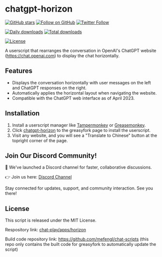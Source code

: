 # chatgpt-horizon

[![GitHub stars](https://img.shields.io/github/stars/mefengl/chat-play?style=social)](https://github.com/mefengl/chat-play)
[![Follow on GitHub](https://img.shields.io/github/followers/mefengl?label=Follow%20%40mefengl&style=social)](https://github.com/mefengl)
[![Twitter Follow](https://img.shields.io/twitter/follow/mefengl?style=social)](https://twitter.com/mefengl)

[![Daily downloads](https://img.shields.io/greasyfork/dd/464285)](https://greasyfork.org/zh-CN/scripts/464285-chatgpt-horizon/stats)
[![Total downloads](https://img.shields.io/greasyfork/dt/464285)](https://greasyfork.org/zh-CN/scripts/464285-chatgpt-horizon/stats)

[![License](https://img.shields.io/greasyfork/l/464285?color=&label=License)](https://opensource.org/licenses/MIT)

A userscript that rearranges the conversation in OpenAI's ChatGPT website (https://chat.openai.com) to display the chat horizontally.

## Features

- Displays the conversation horizontally with user messages on the left and ChatGPT responses on the right.
- Automatically applies the horizontal layout when navigating the website.
- Compatible with the ChatGPT web interface as of April 2023.

## Installation

1. Install a userscript manager like [Tampermonkey](https://www.tampermonkey.net/) or [Greasemonkey](https://www.greasespot.net/).
2. Click [chatgpt-horizon](https://greasyfork.org/scripts/464285) to the greasyfork page to install the userscript.
3. Visit any website, and you will see a "Translate to Chinese" button at the topright corner of the page.

## Join Our Discord Community!

🚀 We've launched a Discord channel for faster, collaborative discussions.

👉 Join us here: [Discord Channel](https://discord.gg/pwTKpnc2sF)

Stay connected for updates, support, and community interaction. See you there!

## License

This script is released under the MIT License.

Respository link: [chat-play/apps/horizon](https://github.com/mefengl/chat-play)

Build code repository link: https://github.com/mefengl/chat-scripts (this repo only contains the built code for greasyfork to automatically update the script)
